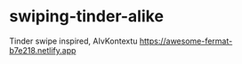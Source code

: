 # swiping-tinder-alike
Tinder swipe inspired, AIvKontextu
https://awesome-fermat-b7e218.netlify.app
